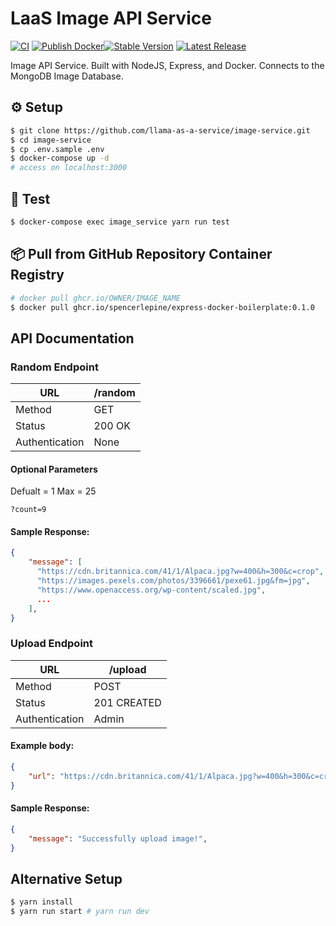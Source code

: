 # LaaS Image API Service

[![CI](https://github.com/llama-as-a-service/image-service/actions/workflows/ci.yml/badge.svg?branch=main)](https://github.com/llama-as-a-service/image-service/actions/workflows/ci.yml) [![Publish Docker](https://github.com/llama-as-a-service/image-service/actions/workflows/publish-to-ghcr.yml/badge.svg?branch=main)](https://github.com/llama-as-a-service/image-service/actions/workflows/publish-to-ghcr.yml)[![Stable Version](https://img.shields.io/github/v/tag/llama-as-a-service/image-service)](https://img.shields.io/github/v/tag/llama-as-a-service/image-service) [![Latest Release](https://img.shields.io/github/v/release/llama-as-a-service/image-service?color=%233D9970)](https://img.shields.io/github/v/tag/llama-as-a-service/image-service?color=%233D9970)

Image API Service. Built with NodeJS, Express, and Docker. Connects to the MongoDB Image Database.

## ⚙️ Setup
```sh
$ git clone https://github.com/llama-as-a-service/image-service.git
$ cd image-service
$ cp .env.sample .env
$ docker-compose up -d
# access on localhost:3000
```

## 🧪 Test
```sh
$ docker-compose exec image_service yarn run test
```

## 📦 Pull from GitHub Repository Container Registry
```sh
# docker pull ghcr.io/OWNER/IMAGE_NAME
$ docker pull ghcr.io/spencerlepine/express-docker-boilerplate:0.1.0
```

## API Documentation

### Random Endpoint

| URL            | /random |
|----------------|---------|
| Method         | GET     |
| Status         | 200 OK  |
| Authentication | None    |

#### Optional Parameters
Defualt = 1
Max = 25
```
?count=9
```

#### Sample Response:
```json
{
    "message": [
      "https://cdn.britannica.com/41/1/Alpaca.jpg?w=400&h=300&c=crop",
      "https://images.pexels.com/photos/3396661/pexe61.jpg&fm=jpg",
      "https://www.openaccess.org/wp-content/scaled.jpg",
      ...
    ],
}
```

### Upload Endpoint

| URL            | /upload     |
|----------------|-------------|
| Method         | POST        |
| Status         | 201 CREATED |
| Authentication | Admin       |

#### Example body:
```json
{
    "url": "https://cdn.britannica.com/41/1/Alpaca.jpg?w=400&h=300&c=crop",
}
```

#### Sample Response:
```json
{
    "message": "Successfully upload image!",
}
```

## Alternative Setup
```sh
$ yarn install
$ yarn run start # yarn run dev
```